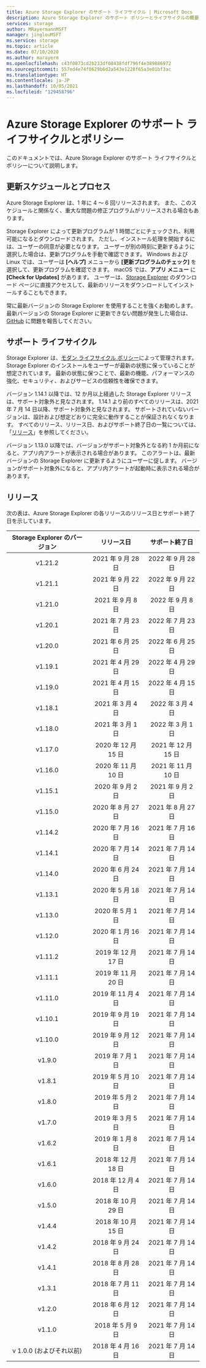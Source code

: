 ```yaml
---
title: Azure Storage Explorer のサポート ライフサイクル | Microsoft Docs
description: Azure Storage Explorer のサポート ポリシーとライフサイクルの概要
services: storage
author: MRayermannMSFT
manager: jinglouMSFT
ms.service: storage
ms.topic: article
ms.date: 07/10/2020
ms.author: marayerm
ms.openlocfilehash: c43f0873cd2b233df08438fdf796f4e389886972
ms.sourcegitcommit: 557ed4e74f0629b6d2a543e1228f65a3e01bf3ac
ms.translationtype: HT
ms.contentlocale: ja-JP
ms.lasthandoff: 10/05/2021
ms.locfileid: "129458796"
---
```

# <a name="azure-storage-explorer-support-lifecycle-and-policy"></a>Azure Storage Explorer のサポート ライフサイクルとポリシー

このドキュメントでは、Azure Storage Explorer のサポート ライフサイクルとポリシーについて説明します。

## <a name="update-schedule-and-process"></a>更新スケジュールとプロセス

Azure Storage Explorer は、1 年に 4 ～ 6 回リリースされます。 また、このスケジュールと関係なく、重大な問題の修正プログラムがリリースされる場合もあります。

Storage Explorer によって更新プログラムが 1 時間ごとにチェックされ、利用可能になるとダウンロードされます。 ただし、インストール処理を開始するには、ユーザーの同意が必要となります。 ユーザーが別の時刻に更新するように選択した場合は、更新プログラムを手動で確認できます。 Windows および Linux では、ユーザーは **[ヘルプ]** メニューから **[更新プログラムのチェック]** を選択して、更新プログラムを確認できます。 macOS では、**アプリ メニュー** に **[Check for Updates]** があります。 ユーザーは、[Storage Explorer](https://azure.microsoft.com/features/storage-explorer/) のダウンロード ページに直接アクセスして、最新のリリースをダウンロードしてインストールすることもできます。

常に最新バージョンの Storage Explorer を使用することを強くお勧めします。 最新バージョンの Storage Explorer に更新できない問題が発生した場合は、[GitHub](https://github.com/microsoft/AzureStorageExplorer) に問題を報告してください。

## <a name="support-lifecycle"></a>サポート ライフサイクル

Storage Explorer は、[モダン ライフサイクル ポリシー](https://support.microsoft.com/help/30881/modern-lifecycle-policy)によって管理されます。 Storage Explorer のインストールをユーザーが最新の状態に保っていることが想定されています。 最新の状態に保つことで、最新の機能、パフォーマンスの強化、セキュリティ、およびサービスの信頼性を確保できます。

バージョン 1.14.1 以降では、12 か月以上経過した Storage Explorer リリースは、サポート対象外と見なされます。 1\.14.1 より前のすべてのリリースは、2021 年 7 月 14 日以降、サポート対象外と見なされます。 サポートされていないバージョンは、設計および想定どおりに完全に動作することが保証されなくなります。 すべてのリリース、リリース日、およびサポート終了日の一覧については、「[リリース](#releases)」を参照してください。

バージョン 1.13.0 以降では、バージョンがサポート対象外となる約 1 か月前になると、アプリ内アラートが表示される場合があります。 このアラートは、最新バージョンの Storage Explorer に更新するようにユーザーに促します。 バージョンがサポート対象外になると、アプリ内アラートが起動時に表示される場合があります。

## <a name="releases"></a>リリース

次の表は、Azure Storage Explorer の各リリースのリリース日とサポート終了日を示しています。

| Storage Explorer のバージョン  | リリース日       | サポート終了日 |
|:-------------------------:|:------------------:|:-------------------:|
| v1.21.2                   | 2021 年 9 月 28 日 | 2022 年 9 月 28 日  |
| v1.21.1                   | 2021 年 9 月 22 日 | 2022 年 9 月 22 日  |
| v1.21.0                   | 2021 年 9 月 8 日  | 2022 年 9 月 8 日   |
| v1.20.1                   | 2021 年 7 月 23 日      | 2022 年 7 月 23 日       |
| v1.20.0                   | 2021 年 6 月 25 日      | 2022 年 6 月 25 日       |
| v1.19.1                   | 2021 年 4 月 29 日     | 2022 年 4 月 29 日      |
| v1.19.0                   | 2021 年 4 月 15 日     | 2022 年 4 月 15 日      |
| v1.18.1                   | 2021 年 3 月 4 日      | 2022 年 3 月 4 日       |
| v1.18.0                   | 2021 年 3 月 1 日      | 2022 年 3 月 1 日       |
| v1.17.0                   | 2020 年 12 月 15 日  | 2021 年 12 月 15 日   |
| v1.16.0                   | 2020 年 11 月 10 日  | 2021 年 11 月 10 日   |
| v1.15.1                   | 2020 年 9 月 2 日  | 2021 年 9 月 2 日   |
| v1.15.0                   | 2020 年 8 月 27 日    | 2021 年 8 月 27 日     |
| v1.14.2                   | 2020 年 7 月 16 日      | 2021 年 7 月 16 日       |
| v1.14.1                   | 2020 年 7 月 14 日      | 2021 年 7 月 14 日       |
| v1.14.0                   | 2020 年 6 月 24 日      | 2021 年 7 月 14 日       |
| v1.13.1                   | 2020 年 5 月 18 日       | 2021 年 7 月 14 日       |
| v1.13.0                   | 2020 年 5 月 1 日        | 2021 年 7 月 14 日       |
| v1.12.0                   | 2020 年 1 月 16 日   | 2021 年 7 月 14 日       |
| v1.11.2                   | 2019 年 12 月 17 日  | 2021 年 7 月 14 日       |
| v1.11.1                   | 2019 年 11 月 20 日  | 2021 年 7 月 14 日       |
| v1.11.0                   | 2019 年 11 月 4 日   | 2021 年 7 月 14 日       |
| v1.10.1                   | 2019 年 9 月 19 日 | 2021 年 7 月 14 日       |
| v1.10.0                   | 2019 年 9 月 12 日 | 2021 年 7 月 14 日       |
| v1.9.0                    | 2019 年 7 月 1 日       | 2021 年 7 月 14 日       |
| v1.8.1                    | 2019 年 5 月 10 日       | 2021 年 7 月 14 日       |
| v1.8.0                    | 2019 年 5 月 2 日        | 2021 年 7 月 14 日       |
| v1.7.0                    | 2019 年 3 月 5 日      | 2021 年 7 月 14 日       |
| v1.6.2                    | 2019 年 1 月 8 日    | 2021 年 7 月 14 日       |
| v1.6.1                    | 2018 年 12 月 18 日  | 2021 年 7 月 14 日       |
| v1.6.0                    | 2018 年 12 月 4 日   | 2021 年 7 月 14 日       |
| v1.5.0                    | 2018 年 10 月 29 日   | 2021 年 7 月 14 日       |
| v1.4.4                    | 2018 年 10 月 15 日   | 2021 年 7 月 14 日       |
| v1.4.2                    | 2018 年 9 月 24 日 | 2021 年 7 月 14 日       |
| v1.4.1                    | 2018 年 8 月 28 日    | 2021 年 7 月 14 日       |
| v1.3.1                    | 2018 年 7 月 11 日      | 2021 年 7 月 14 日       |
| v1.2.0                    | 2018 年 6 月 12 日      | 2021 年 7 月 14 日       |
| v1.1.0                    | 2018 年 5 月 9 日        | 2021 年 7 月 14 日       |
| v 1.0.0 (およびそれ以前)        | 2018 年 4 月 16 日     | 2021 年 7 月 14 日       |
